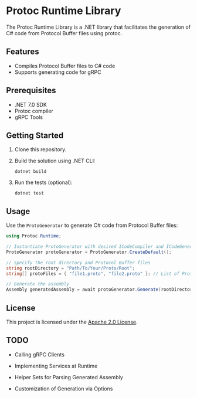 # Protoc Runtime Library

The Protoc Runtime Library is a .NET library that facilitates the generation of C# code from Protocol Buffer files using protoc.

## Features

- Compiles Protocol Buffer files to C# code
- Supports generating code for gRPC

## Prerequisites

- .NET 7.0 SDK
- Protoc compiler
- gRPC Tools

## Getting Started

1. Clone this repository.

2. Build the solution using .NET CLI:
   ```
   dotnet build
   ```

3. Run the tests (optional):
   ```
   dotnet test
   ```

## Usage

Use the `ProtoGenerator` to generate C# code from Protocol Buffer files:

```csharp
using Protoc.Runtime;

// Instantiate ProtoGenerator with desired ICodeCompiler and ICodeGenerator implementations
ProtoGenerator protoGenerator = ProtoGenerator.CreateDefault();

// Specify the root directory and Protocol Buffer files
string rootDirectory = "Path/To/Your/Proto/Root";
string[] protoFiles = { "file1.proto", "file2.proto" }; // List of Protocol Buffer files

// Generate the assembly
Assembly generatedAssembly = await protoGenerator.Generate(rootDirectory, protoFiles);
```

## License

This project is licensed under the [Apache 2.0 License](LICENSE).

## TODO

* Calling gRPC Clients

* Implementing Services at Runtime

* Helper Sets for Parsing Generated Assembly

* Customization of Generation via Options
